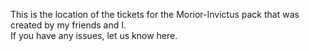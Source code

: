 This is the location of the tickets for the Morior-Invictus pack that was created by my friends and I.  
If you have any issues, let us know here.
